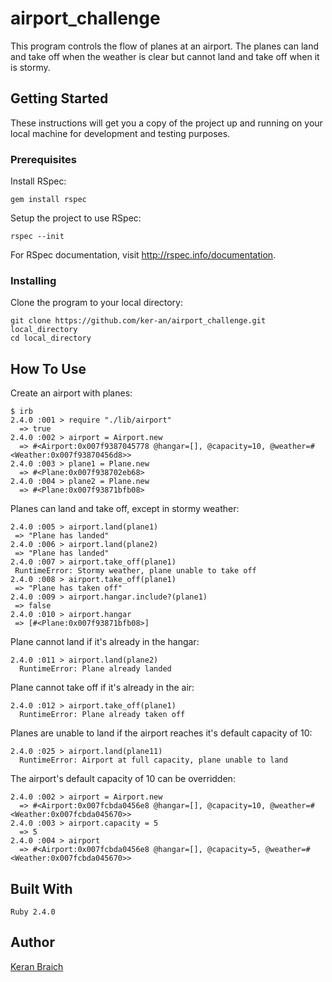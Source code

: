 # airport_challenge

This program controls the flow of planes at an airport. The planes can land and take off when the weather is clear but cannot land and take off when it is stormy.

## Getting Started

These instructions will get you a copy of the project up and running on your local machine for development and testing purposes.

### Prerequisites

Install RSpec:

```
gem install rspec
```

Setup the project to use RSpec:

```
rspec --init
```

For RSpec documentation, visit http://rspec.info/documentation.

### Installing

Clone the program to your local directory:

```
git clone https://github.com/ker-an/airport_challenge.git local_directory
cd local_directory
```

## How To Use

Create an airport with planes:

```
$ irb
2.4.0 :001 > require "./lib/airport"
  => true
2.4.0 :002 > airport = Airport.new
  => #<Airport:0x007f9387045778 @hangar=[], @capacity=10, @weather=#<Weather:0x007f93870456d8>>
2.4.0 :003 > plane1 = Plane.new
  => #<Plane:0x007f938702eb68>
2.4.0 :004 > plane2 = Plane.new
  => #<Plane:0x007f93871bfb08>
 ```

 Planes can land and take off, except in stormy weather:

 ```
2.4.0 :005 > airport.land(plane1)
  => "Plane has landed"
2.4.0 :006 > airport.land(plane2)
  => "Plane has landed"
2.4.0 :007 > airport.take_off(plane1)
  RuntimeError: Stormy weather, plane unable to take off
2.4.0 :008 > airport.take_off(plane1)
  => "Plane has taken off"
2.4.0 :009 > airport.hangar.include?(plane1)
  => false
2.4.0 :010 > airport.hangar
  => [#<Plane:0x007f93871bfb08>]
 ```

Plane cannot land if it's already in the hangar:

```
2.4.0 :011 > airport.land(plane2)
  RuntimeError: Plane already landed
```

Plane cannot take off if it's already in the air:

```
2.4.0 :012 > airport.take_off(plane1)
  RuntimeError: Plane already taken off
```

Planes are unable to land if the airport reaches it's default capacity of 10:

```
2.4.0 :025 > airport.land(plane11)
  RuntimeError: Airport at full capacity, plane unable to land
```

The airport's default capacity of 10 can be overridden:

```
2.4.0 :002 > airport = Airport.new
  => #<Airport:0x007fcbda0456e8 @hangar=[], @capacity=10, @weather=#<Weather:0x007fcbda045670>>
2.4.0 :003 > airport.capacity = 5
  => 5
2.4.0 :004 > airport
  => #<Airport:0x007fcbda0456e8 @hangar=[], @capacity=5, @weather=#<Weather:0x007fcbda045670>>
```

## Built With

```
Ruby 2.4.0
```

## Author

[Keran Braich](https://github.com/ker-an)

